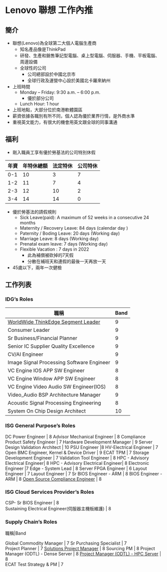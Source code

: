 # Lenovo 聯想 工作內推

## 簡介
* 聯想(Lenovo)為全球第二大個人電腦生產商
    * 知名產品像是ThinkPad
    * 研發、生產和銷售筆記型電腦、桌上型電腦、伺服器、手機、平板電腦、周邊設備
    * 全球性的公司
        * 公司總部設於中國北京市
        * 全球行政及運營中心設於美國北卡羅來納州
* 上班時間
    * Monday – Friday: 9:30 a.m. – 6:00 p.m.
        * 優於部分公司
    * Lunch Hour: 1 hour
* 上班地點，大部分位於南港軟體園區
* 薪資依據各職別有所不同，個人認為優於業界行情，是外商水準
* 重視英文能力，有很大的機會用英文跟全球的同事溝通


## 福利
* 剛入職員工享有優於勞基法的公司特別休假

年資|年特休總額|法定特休|公司特休
-|-|-|-|
0-1|10|3|7
1-2|11|7|4
2-3|12|10|2
3-4|14|14|0

* 優於勞基法的請假規則
    * Sick Leave(paid): A maximum of 52 weeks in a consecutive 24 months
    * Maternity / Recovery Leave: 84 days (calendar day )
    * Paternity / Boding Leave: 20 days (Working day)
    * Marriage Leave: 8 days (Working day)
    * Prenatal exam leave: 7 days (Working day)
    * Flexible Vacation : 7 days in 2022
        * 此為補償被砍掉的7天假
        * 分散在補班天和連假的最後一天再放一天
* 45歲以下，兩年一次健檢

## 工作列表
### IDG’s Roles

職稱|Band
-|-
[WorldWide ThinkEdge Segment Leader](https://lenovo.avature.net/en_US/careers/JobDetail/WW-ThinkEdge-Segment-Leader/42415?user=895829) | 9
Consumer Leader |9
Sr Business/Financial Planner | 9
Senior IC Supplier Quality Excellence | 9
CV/AI Engineer | 9
Image Signal Processing Software Engineer | 9
VC Engine IOS APP SW Engineer | 8
VC Engine Window APP SW Engineer | 8
VC Engine Video Audio SW Engineer(IOS) | 8
Video_Audio BSP Architecture Manager | 9
Acoustic Signal Processing Engineering | 8
System On Chip Design Architect | 10

### ISG General Purpose’s Roles
DC Power Engineer |	8
Advisor Mechanical Engineer | 8	
Compliance Product Safety Engineer | 7
Hardware Development Manager | 9
Server Design Validation Architect | 10
PSU Engineer |8
HV-Electrical Engineer | 7
Open BMC Engineer, Kernel & Device Driver | 9
ECAT TPM | 7
Storage Development Engineer | 7
Validation Tool Engineer |  8
HPC - Advisory Electrical Engineer|  8
HPC - Advisory Electrical Engineer| 8
Electronic Engineer |7
Edge - System Lead | 8
Server FPGA Engineer | 6
Layout Engineer | 7	
Layout Engineer | 7
Sr BIOS Engineer - ARM  | 8
BIOS Engineer - ARM | 8	
[Open Source Compliance Engineer](https://lenovo.avature.net/en_US/careers/JobDetail/Open-Source-Compliance-Engineer/45126?user=895829) | 8

### ISG Cloud Services Provider’s Roles
CSP- Sr BIOS Engineer | 8	
Sustaining Electrical Engineer(伺服器主機板維護) | 8

### Supply Chain’s Roles

職稱|Band

Global Commodity Manager | 7
Sr Purchasing Specialist | 7	
Project Planner | 7
[Solutions Project Manager](https://lenovo.avature.net/en_US/careers/JobDetail/Solutions-Project-Manager/42453?user=895829) | 8
Sourcing PM | 8
Project Manager (ODTL) - Dense Server | 8
[Project Manager (ODTL) - HPC Server](https://lenovo.avature.net/en_US/careers/JobDetail/ISG-Server-ODTL-HPC-Server/43028?user=895829) | 8	
ECAT Test Strategy & PM | 7	
